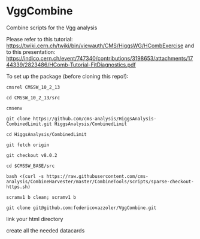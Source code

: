 # VggCombine
Combine scripts for the Vgg analysis

Please refer to this tutorial: https://twiki.cern.ch/twiki/bin/viewauth/CMS/HiggsWG/HCombExercise
and to this presentation: https://indico.cern.ch/event/747340/contributions/3198653/attachments/1744339/2823486/HComb-Tutorial-FitDiagnostics.pdf

To set up the package (before cloning this repo!):

`cmsrel CMSSW_10_2_13`

`cd CMSSW_10_2_13/src`

`cmsenv`

`git clone https://github.com/cms-analysis/HiggsAnalysis-CombinedLimit.git HiggsAnalysis/CombinedLimit`

`cd HiggsAnalysis/CombinedLimit`

`git fetch origin`

`git checkout v8.0.2`

`cd $CMSSW_BASE/src`

`bash <(curl -s https://raw.githubusercontent.com/cms-analysis/CombineHarvester/master/CombineTools/scripts/sparse-checkout-https.sh)`

`scramv1 b clean; scramv1 b`

`git clone git@github.com:federicovazzoler/VggCombine.git`

link your html directory

create all the needed datacards
